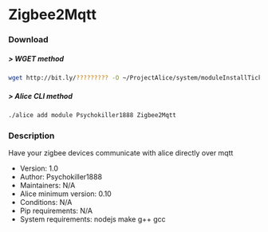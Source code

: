 # Zigbee2Mqtt

### Download

##### > WGET method
```bash
wget http://bit.ly/????????? -O ~/ProjectAlice/system/moduleInstallTickets/Zigbee2Mqtt.install
```

##### > Alice CLI method
```bash
./alice add module Psychokiller1888 Zigbee2Mqtt
```

### Description

Have your zigbee devices communicate with alice directly over mqtt

- Version: 1.0
- Author: Psychokiller1888
- Maintainers: N/A
- Alice minimum version: 0.10
- Conditions: N/A
- Pip requirements: N/A
- System requirements: nodejs make g++ gcc
